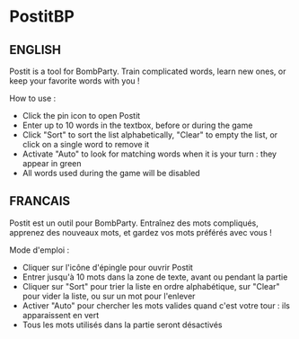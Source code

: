 # PostitBP

ENGLISH
-------

Postit is a tool for BombParty. Train complicated words, learn new ones, or keep your favorite words with you !

How to use :

- Click the pin icon to open Postit
- Enter up to 10 words in the textbox, before or during the game
- Click "Sort" to sort the list alphabetically, "Clear" to empty the list, or click on a single word to remove it
- Activate "Auto" to look for matching words when it is your turn : they appear in green
- All words used during the game will be disabled


FRANCAIS
--------

Postit est un outil pour BombParty. Entraînez des mots compliqués, apprenez des nouveaux mots, et gardez vos mots préférés avec vous !

Mode d'emploi :

- Cliquer sur l'icône d'épingle pour ouvrir Postit
- Entrer jusqu'à 10 mots dans la zone de texte, avant ou pendant la partie
- Cliquer sur "Sort" pour trier la liste en ordre alphabétique, sur "Clear" pour vider la liste, ou sur un mot pour l'enlever
- Activer "Auto" pour chercher les mots valides quand c'est votre tour : ils apparaissent en vert
- Tous les mots utilisés dans la partie seront désactivés